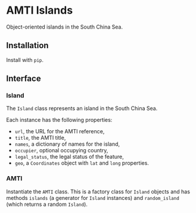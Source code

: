 # AMTI Islands

Object-oriented islands in the South China Sea.

## Installation

Install with `pip`.

## Interface

### Island

The `Island` class represents an island in the South China Sea.

Each instance has the following properties:

* `url`, the URL for the AMTI reference,
* `title`, the AMTI title,
* `names`, a dictionary of names for the island,
* `occupier`, optional occupying country,
* `legal_status`, the legal status of the feature,
* `geo`, a `Coordinates` object with `lat` and `long` properties.

### AMTI

Instantiate the `AMTI` class. This is a factory class for `Island` objects and has methods `islands` (a generator for `Island` instances) and `random_island` (which returns a random `Island`).
